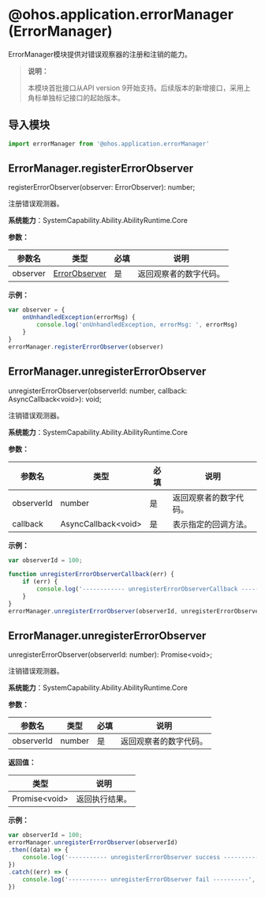 # @ohos.application.errorManager (ErrorManager)

ErrorManager模块提供对错误观察器的注册和注销的能力。

> **说明：**
> 
> 本模块首批接口从API version 9开始支持。后续版本的新增接口，采用上角标单独标记接口的起始版本。

## 导入模块
```ts
import errorManager from '@ohos.application.errorManager'
```

## ErrorManager.registerErrorObserver

registerErrorObserver(observer: ErrorObserver): number;

注册错误观测器。

**系统能力**：SystemCapability.Ability.AbilityRuntime.Core

**参数：**
 
| 参数名 | 类型 | 必填 | 说明 |
| -------- | -------- | -------- | -------- |
| observer | [ErrorObserver](js-apis-inner-application-errorObserver.md) | 是 | 返回观察者的数字代码。 |

**示例：**
    
```ts
var observer = {
    onUnhandledException(errorMsg) {
        console.log('onUnhandledException, errorMsg: ', errorMsg)
    }
}
errorManager.registerErrorObserver(observer)
```

## ErrorManager.unregisterErrorObserver

unregisterErrorObserver(observerId: number,  callback: AsyncCallback\<void>): void;

注销错误观测器。

**系统能力**：SystemCapability.Ability.AbilityRuntime.Core

**参数：**
 
| 参数名 | 类型 | 必填 | 说明 |
| -------- | -------- | -------- | -------- |
| observerId | number | 是 | 返回观察者的数字代码。 |
| callback | AsyncCallback\<void> | 是 | 表示指定的回调方法。 |

**示例：**
    
```ts
var observerId = 100;

function unregisterErrorObserverCallback(err) {
    if (err) {
        console.log('------------ unregisterErrorObserverCallback ------------', err);
    }
}
errorManager.unregisterErrorObserver(observerId, unregisterErrorObserverCallback);

```

## ErrorManager.unregisterErrorObserver

unregisterErrorObserver(observerId: number): Promise\<void>;

注销错误观测器。

**系统能力**：SystemCapability.Ability.AbilityRuntime.Core

**参数：**
 
| 参数名 | 类型 | 必填 | 说明 |
| -------- | -------- | -------- | -------- |
| observerId | number | 是 | 返回观察者的数字代码。 |

**返回值：**

| 类型 | 说明 |
| -------- | -------- |
| Promise\<void> | 返回执行结果。 |

**示例：**
    
```ts
var observerId = 100;
errorManager.unregisterErrorObserver(observerId)
.then((data) => {
    console.log('----------- unregisterErrorObserver success ----------', data);
})
.catch((err) => {
    console.log('----------- unregisterErrorObserver fail ----------', err);
})

```